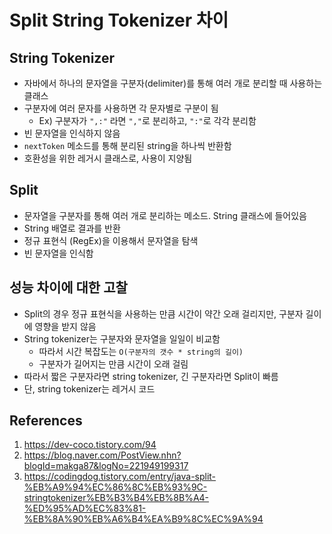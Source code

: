 # Split String Tokenizer 차이

## String Tokenizer

- 자바에서 하나의 문자열을 구분자(delimiter)를 통해 여러 개로 분리할 때 사용하는 클래스
- 구분자에 여러 문자를 사용하면 각 문자별로 구분이 됨
  - Ex) 구분자가 `",:"` 라면 `","`로 분리하고, `":"`로 각각 분리함
- 빈 문자열을 인식하지 않음
- `nextToken` 메소드를 통해 분리된 string을 하나씩 반환함
- 호환성을 위한 레거시 클래스로, 사용이 지양됨

## Split

- 문자열을 구분자를 통해 여러 개로 분리하는 메소드. String 클래스에 들어있음
- String 배열로 결과를 반환
- 정규 표현식 (RegEx)을 이용해서 문자열을 탐색
- 빈 문자열을 인식함

## 성능 차이에 대한 고찰

- Split의 경우 정규 표현식을 사용하는 만큼 시간이 약간 오래 걸리지만, 구분자 길이에 영향을 받지 않음
- String tokenizer는 구분자와 문자열을 일일이 비교함
  - 따라서 시간 복잡도는 `O(구분자의 갯수 * string의 길이)`
  - 구분자가 길어지는 만큼 시간이 오래 걸림
- 따라서 짧은 구분자라면 string tokenizer, 긴 구분자라면 Split이 빠름
- 단, string tokenizer는 레거시 코드

## References

1. https://dev-coco.tistory.com/94
2. https://blog.naver.com/PostView.nhn?blogId=makga87&logNo=221949199317
3. https://codingdog.tistory.com/entry/java-split-%EB%A9%94%EC%86%8C%EB%93%9C-stringtokenizer%EB%B3%B4%EB%8B%A4-%ED%95%AD%EC%83%81-%EB%8A%90%EB%A6%B4%EA%B9%8C%EC%9A%94
